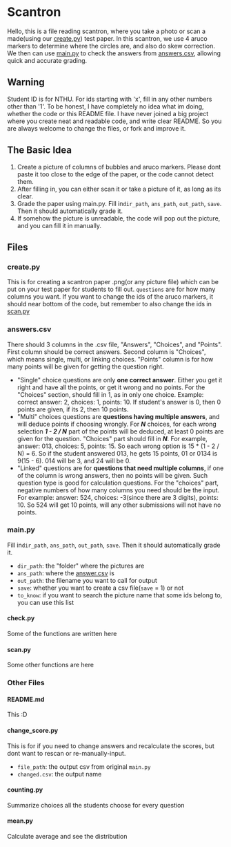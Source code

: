 # Scantron
Hello, this is a file reading scantron, where you take a photo or scan a made(using our [create.py](#create.py)) test paper. In this scantron, we use 4 aruco markers to determine where the circles are, and also do skew correction. We then can use [main.py](#main.py) to check the answers from [answers.csv](#answers.csv), allowing quick and accurate grading.

## Warning
Student ID is for NTHU. For ids starting with 'x', fill in any other numbers other than '1'.
To be honest, I have completely no idea what im doing, whether the code or this README file. I have never joined a big project where you create neat and readable code, and write clear README. So you are always welcome to change the files, or fork and improve it.

## The Basic Idea
1. Create a picture of columns of bubbles and aruco markers. Please dont paste it too close to the edge of the paper, or the code cannot detect them.
2. After filling in, you can either scan it or take a picture of it, as long as its clear.
3. Grade the paper using main.py. Fill in`dir_path`, `ans_path`, `out_path`, `save`. Then it should automatically grade it.
4. If somehow the picture is unreadable, the code will pop out the picture, and you can fill it in manually.

## Files
### create.py
This is for creating a scantron paper .png(or any picture file) which can be put on your test paper for students to fill out. `questions` are for how many columns you want. If you want to change the ids of the aruco markers, it should near bottom of the code, but remember to also change the ids in [scan.py](#scan.py)
### answers.csv
There should 3 columns in the .csv file, "Answers", "Choices", and "Points". First column should be correct answers. Second column is "Choices", which means single, multi, or linking choices. "Points" column is for how many points will be given for getting the question right.
- "Single" choice questions are only **one correct answer**. Either you get it right and have all the points, or get it wrong and no points. For the "Choices" section, should fill in 1, as in only one choice. Example: correct answer: 2, choices: 1, points: 10. If student's answer is 0, then 0 points are given, if its 2, then 10 points.
- "Multi" choices questions are **questions having multiple answers**, and will deduce points if choosing wrongly. For ***N*** choices, for each wrong selection ***1 - 2 / N*** part of the points will be deduced, at least 0 points are given for the question. "Choices" part should fill in ***N***. For example, answer: 013, choices: 5, points: 15. So each wrong option is 15 * (1 - 2 / N) = 6. So if the student answered 013, he gets 15 points, 01 or 0134 is 9(15 - 6). 014 will be 3, and 24 will be 0.
- "Linked" questions are for **questions that need multiple columns**, if one of the column is wrong answers, then no points will be given. Such question type is good for calculation questions. For the "choices" part, negative numbers of how many columns you need should be the input. For example: answer: 524, choices: -3(since there are 3 digits), points: 10. So 524 will get 10 points, will any other submissions will not have no points.
### main.py
Fill in`dir_path`, `ans_path`, `out_path`, `save`. Then it should automatically grade it.
- `dir_path`: the "folder" where the pictures are
- `ans_path`: where the [answer.csv](#answer.csv) is
- `out_path`: the filename you want to call for output
- `save`: whether you want to create a csv file(`save` = 1) or not
- `to_know`: if you want to search the picture name that some ids belong to, you can use this list
#### check.py
Some of the functions are written here
#### scan.py
Some other functions are here
### Other Files
#### README.md
This :D
#### change_score.py
This is for if you need to change answers and recalculate the scores, but dont want to rescan or re-manually-input.
- `file_path`: the output csv from original `main.py`
- `changed.csv`: the output name
#### counting.py
Summarize choices all the students choose for every question
#### mean.py
Calculate average and see the distribution
